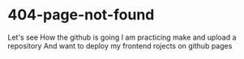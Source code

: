 # 404-page-not-found

Let's see 
How the github is going
I am practicing make and upload a repository
And want to deploy my frontend rojects on github pages
